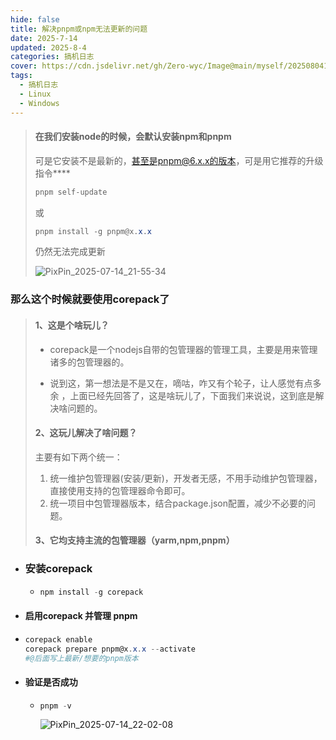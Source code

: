 ```yaml
---
hide: false
title: 解决pnpm或npm无法更新的问题
date: 2025-7-14
updated: 2025-8-4
categories: 搞机日志
cover: https://cdn.jsdelivr.net/gh/Zero-wyc/Image@main/myself/20250804193603686.png
tags:
  - 搞机日志
  - Linux
  - Windows
---
```


> #### 在我们安装node的时候，会默认安装npm和pnpm
>
> 可是它安装不是最新的，甚至是pnpm@6.x.x的版本，可是用它推荐的升级指令**<!-- more -->**
>
> ```powershell
> pnpm self-update
> ```
>
> 或
>
> ```powershell
> pnpm install -g pnpm@x.x.x
> ```
>
> 仍然无法完成更新
>
> ![PixPin_2025-07-14_21-55-34](https://cdn.jsdelivr.net/gh/Zero-wyc/Image@main/web/PixPin_2025-07-14_21-55-34.png)

### 那么这个时候就要使用corepack了

> #### 1、这是个啥玩儿？
>
> - corepack是一个nodejs自带的包管理器的管理工具，主要是用来管理诸多的包管理器的。
>
> - 说到这，第一想法是不是又在，嘀咕，咋又有个轮子，让人感觉有点多余 ，上面已经先回答了，这是啥玩儿了，下面我们来说说，这到底是解决啥问题的。
>
>
> #### 2、这玩儿解决了啥问题？
>
> 主要有如下两个统一：
>
> 1. 统一维护包管理器(安装/更新)，开发者无感，不用手动维护包管理器，直接使用支持的包管理器命令即可。
> 2. 统一项目中包管理器版本，结合package.json配置，减少不必要的问题。
>
> #### 3、它均支持主流的包管理器（yarm,npm,pnpm）

- ### 安装corepack

  - ```powershell
    npm install -g corepack
    ```

-  #### 启用corepack 并管理 pnpm

  - ```powershell
    corepack enable
    corepack prepare pnpm@x.x.x --activate
    #@后面写上最新/想要的pnpm版本
    ```

- #### 验证是否成功

  - ```powershell
    pnpm -v
    ```

    ![PixPin_2025-07-14_22-02-08](https://cdn.jsdelivr.net/gh/Zero-wyc/Image@main/myself/PixPin_2025-07-14_22-02-08.png)